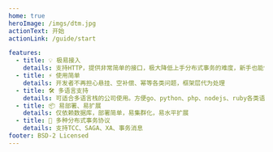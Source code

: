 ```yaml
---
home: true
heroImage: /imgs/dtm.jpg
actionText: 开始
actionLink: /guide/start

features:
  - title: 💡 极易接入
    details: 支持HTTP，提供非常简单的接口，极大降低上手分布式事务的难度，新手也能快速接入
  - title: ⚡️ 使用简单
    details: 开发者不再担心悬挂、空补偿、幂等各类问题，框架层代为处理
  - title: 🛠️ 多语言支持
    details: 可适合多语言栈的公司使用。方便go、python、php、nodejs、ruby各类语言使用
  - title: 📦 易部署、易扩展
    details: 仅依赖数据库，部署简单，易集群化，易水平扩展
  - title: 🔩 多种分布式事务协议
    details: 支持TCC、SAGA、XA、事务消息
footer: BSD-2 Licensed
---
```

